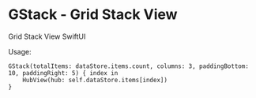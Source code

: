 # GStack - Grid Stack View
Grid Stack View SwiftUI


Usage:

```
GStack(totalItems: dataStore.items.count, columns: 3, paddingBottom: 10, paddingRight: 5) { index in
    HubView(hub: self.dataStore.items[index])
}
```
